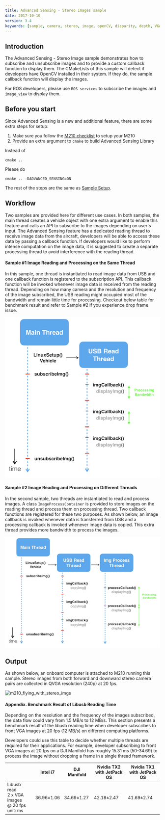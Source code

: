 ```yaml
---
title: Advanced Sensing - Stereo Images sample
date: 2017-10-10
version: 3.4
keywords: [sample, camera, stereo, image, openCV, disparity, depth, VGA, QVGA]
---
```


## Introduction
The Advanced Sensing - Stereo Image sample demonstrates how to subscribe 
and unsubscribe images and to provide a custom callback function to display them.
The CMakeLists of this sample will detect if developers have OpenCV installed 
in their system. If they do, the sample callback function will display the images.

For ROS developers, please use `ROS services` to subscribe the images and `image_view` to display them.

## Before you start

Since Advanced Sensing is a new and additional feature, there are some extra steps for setup:

1. Make sure you follow the [M210 checklist](../M210-Docs/main.html) to setup your M210
2. Provide an extra argument to `cmake` to build Advanced Sensing Library

Instead of 
```
cmake ..
```

Please do
```
cmake .. -DADVANCED_SENSING=ON
```

The rest of the steps are the same as [Sample Setup](./sample-setup.html).


## Workflow

Two samples are provided here for different use cases. 
In both samples, the main thread creates a vehicle object with one 
extra argument to enable this feature and calls an API to subscribe 
to the images depending on user's input.
The Advanced Sensing feature has a dedicated reading thread to receive
image data from the aircraft, developers will be able to access these 
data by passing a callback function. 
If developers would like to perform intense computation on the image data,
it is suggested to create a separate processing thread to avoid interference with the reading thread. 


#### Sample #1 Image Reading and Processing on the Same Thread

In this sample, one thread is instantiated to read image data from USB 
and one callback function is registered to the subscription API. This 
callback function will be invoked whenever image data is received from 
the reading thread. Depending on how many camera and the resolution 
and frequency of the image subscribed, the USB reading might occupied 
most of the bandwidth and remain little time for processing. 
Checkout below table for benchmark result and refer to Sample #2
if you experience drop frame issue.

![adv_sensing_workflow](../images/samples/adv_sensing_sample1_workflow.png)


#### Sample #2 Image Reading and Processing on Different Threads

In the second sample, two threads are instantiated to read and process images.
A class `ImageProcessContainer` is provided to store images on the reading 
thread and process them on processing thread.
Two callback functions are registered for these two purposes. 
As shown below, an image callback is invoked whenever data is transferred from USB
and a processing callback is invoked whenever image data is copied. This 
extra thread provides more bandwidth to process the images.
 

![adv_sensing_workflow](../images/samples/adv_sensing_sample2_workflow.png)


## Output

As shown below, an onboard computer is attached to M210 running this sample. Stereo images from both forward and 
downward stereo camera pairs are collected in QVGA resolution (240p) at 20 fps. 

![m210_flying_with_stereo_imgs](../images/samples/m210_all_image.gif)


#### Appendix. Benchmark Result of Libusb Reading Time

Depending on the resolution and the frequency of the images subscribed, the data flow could vary from 1.5 MB/s to 12 MB/s. 
This section presents a benchmark result of the libusb reading time when developer subscribes to front VGA images
at 20 fps (12 MB/s) on different computing platforms. 

Developers could use this table to decide whether multiple threads
are required for their applications. For example, developer subscribing to front VGA images at 20 fps on a DJI Manifold 
has roughly 15.31 ms (50-34.69) to process the image without dropping a frame in a single thread framework.

|                                                                   | Intel i7   | DJI Manifold | Nvidia TX2<br /> with JetPack OS | Nvidia TX1<br /> with JetPack OS |
|-------------------------------------------------------------------|------------|--------------------------------|----------------------------------|----------------------------------|
| Libusb read <br />  2 x VGA images<br /> @ 20 fps<br /> unit: ms | 36.96±1.06 | 34.69±1.27                     | 42.18±2.47                       | 41.69±2.74                       |

